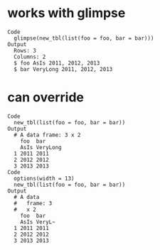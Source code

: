 # works with glimpse

    Code
      glimpse(new_tbl(list(foo = foo, bar = bar)))
    Output
      Rows: 3
      Columns: 2
      $ foo AsIs 2011, 2012, 2013
      $ bar VeryLong 2011, 2012, 2013

# can override

    Code
      new_tbl(list(foo = foo, bar = bar))
    Output
      # A data frame: 3 x 2
        foo  bar     
        AsIs VeryLong
      1 2011 2011    
      2 2012 2012    
      3 2013 2013    
    Code
      options(width = 13)
      new_tbl(list(foo = foo, bar = bar))
    Output
      # A data
      #   frame: 3
      #   x 2
        foo  bar   
        AsIs VeryL~
      1 2011 2011  
      2 2012 2012  
      3 2013 2013  


